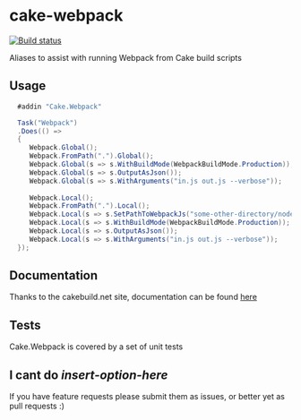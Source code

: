 # cake-webpack

[![Build status](https://ci.appveyor.com/api/projects/status/b9g04sfvnytng3nx/branch/master?svg=true)](https://ci.appveyor.com/project/Philo/cake-webpack/branch/master)

Aliases to assist with running Webpack from Cake build scripts

## Usage

```c#
  #addin "Cake.Webpack"

  Task("Webpack")
  .Does(() =>
  {
     Webpack.Global();
     Webpack.FromPath(".").Global();
     Webpack.Global(s => s.WithBuildMode(WebpackBuildMode.Production));
     Webpack.Global(s => s.OutputAsJson());
     Webpack.Global(s => s.WithArguments("in.js out.js --verbose"));
  
     Webpack.Local();
     Webpack.FromPath(".").Local();
     Webpack.Local(s => s.SetPathToWebpackJs("some-other-directory/node_modules/webpack.bin.webpack.js"));        
     Webpack.Local(s => s.WithBuildMode(WebpackBuildMode.Production));
     Webpack.Local(s => s.OutputAsJson());
     Webpack.Local(s => s.WithArguments("in.js out.js --verbose"));        
  });
```

## Documentation

Thanks to the cakebuild.net site, documentation can be found [here](http://cakebuild.net/api/cake.webpack/)

## Tests

Cake.Webpack is covered by a set of unit tests

## I cant do _insert-option-here_

If you have feature requests please submit them as issues, or better yet as pull requests :)

